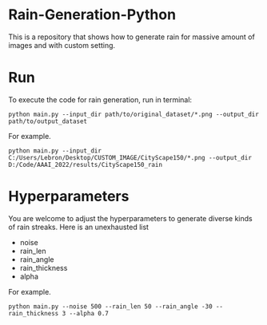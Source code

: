 # Rain-Generation-Python
This is a repository that shows how to generate rain for massive amount of images and with custom setting.

# Run
To execute the code for rain generation, run in terminal:

```python main.py --input_dir path/to/original_dataset/*.png --output_dir path/to/output_dataset```

For example.

```python main.py --input_dir C:/Users/Lebron/Desktop/CUSTOM_IMAGE/CityScape150/*.png --output_dir D:/Code/AAAI_2022/results/CityScape150_rain```

# Hyperparameters
You are welcome to adjust the hyperparameters to generate diverse kinds of rain streaks. Here is an unexhausted list
- noise
- rain_len
- rain_angle
- rain_thickness
- alpha

For example. 

```python main.py --noise 500 --rain_len 50 --rain_angle -30 --rain_thickness 3 --alpha 0.7```

